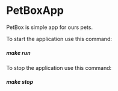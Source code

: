 # PetBoxApp
PetBox is simple app for ours pets.

To start the application use this command:
##### make run

To stop the application use this command:
##### make stop
